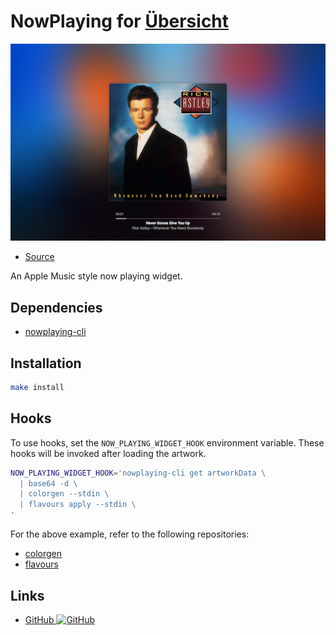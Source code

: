 # NowPlaying for [Übersicht](http://tracesof.net/uebersicht/)

![NowPlaying](./screenshot.png)

- [Source](https://open.spotify.com/track/7GhIk7Il098yCjg4BQjzvb)

An Apple Music style now playing widget.

## Dependencies

- [nowplaying-cli](https://github.com/kirtan-shah/nowplaying-cli)

## Installation

```bash
make install
```

## Hooks

To use hooks, set the `NOW_PLAYING_WIDGET_HOOK` environment variable. These
hooks will be invoked after loading the artwork.

```bash
NOW_PLAYING_WIDGET_HOOK='nowplaying-cli get artworkData \
  | base64 -d \
  | colorgen --stdin \
  | flavours apply --stdin \
'
```

For the above example, refer to the following repositories:
- [colorgen](https://github.com/cdltlehf/colorgen)
- [flavours](https://github.com/Misterio77/flavours)

## Links

- [GitHub ![GitHub](https://img.shields.io/badge/GitHub-Repository-blue?logo=github)](https://github.com/cdltlehf/now-playing-widget)
